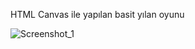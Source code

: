 HTML Canvas ile yapılan basit yılan oyunu

![Screenshot_1](https://github.com/user-attachments/assets/fc9646a2-1440-46af-bbd6-d4338e67405a)
